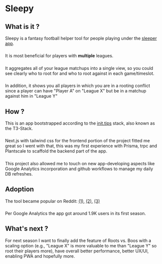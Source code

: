 # Sleepy

## What is it ?
Sleepy is a fantasy football helper tool for people playing under the [sleeper app](sleeper.app).
#####
It is most beneficial for players with __multiple__ leagues.
#####
It aggregates all of your league matchups into a single view,
so you could see clearly who to root for and who to root against in each game/timeslot.
#####
In addition, it shows you all players in which you are in a rooting conflict since a player can have "Player A" on "League X" but be in a matchup against him in "League Y"
#####

## How ?
This is an app bootstrapped according to the [init.tips](https://init.tips) stack, also known as the T3-Stack.
#####
Next.js with tailwind css for the frontend portion of the project fitted me great so I went with that,
this was my first experience with Prisma, trpc and Plantscale to scaffold the backend part of the app.
#####
This project also allowed me to touch on new app-developing aspects like Google Analytics incorporation and github workflows to manage my daily DB refreshes.


## Adoption
The tool became popular on Reddit: [(1)](https://www.reddit.com/r/fantasyfootball/comments/xbaz24/free_sleeper_tool_hard_to_keep_up_with_too_many/),  [(2)](https://www.reddit.com/r/SleeperApp/comments/xarvhp/free_sleeper_tool_hard_to_keep_up_with_too_many/), [(3)](https://www.reddit.com/r/fantasyfootballcoding/comments/xbapms/free_sleeper_tool_hard_to_keep_up_with_too_many/)
#####
Per Google Analytics the app got around 1.9K users in its first season.

## What's next ?
For next season I want to finally add the feature of Roots vs. Boos with a scaling option (e.g., "League X" is more valuable to me than "League Y" so root their players more), have overall better performance, better UX/UI, enabling PWA and hopefully more.



